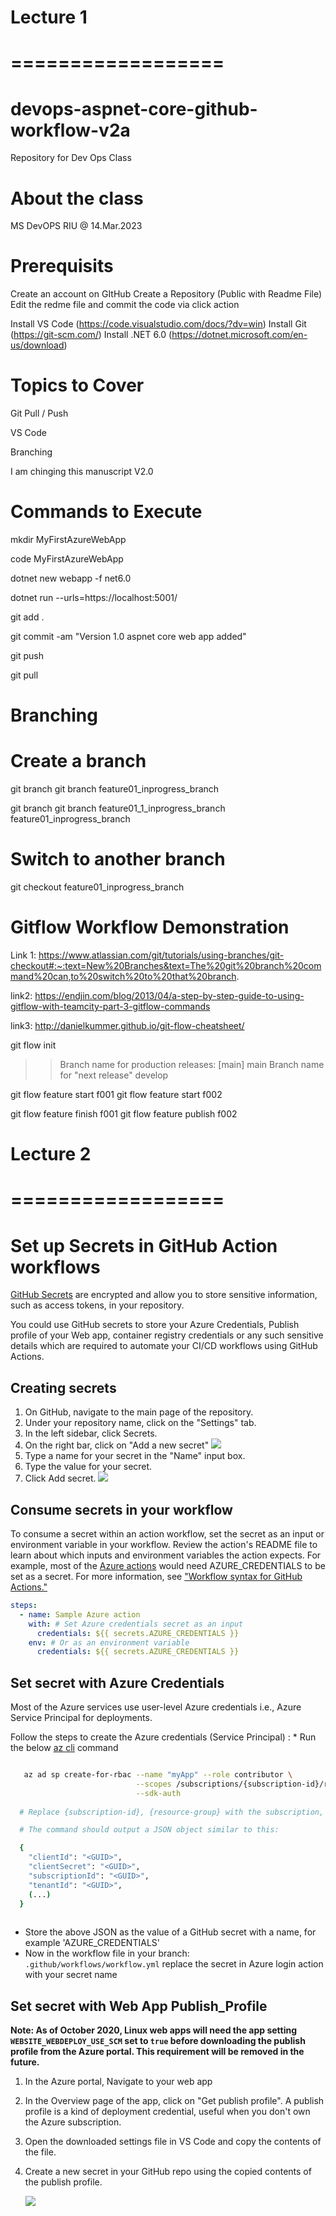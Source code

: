 # Lecture 1
# ==================

# devops-aspnet-core-github-workflow-v2a
Repository for Dev Ops Class 

# About the class 
MS DevOPS RIU @ 14.Mar.2023

# Prerequisits
Create an account on GItHub
Create a Repository (Public with Readme File)
Edit the redme file and commit the code via click action

Install VS Code   (https://code.visualstudio.com/docs/?dv=win)
Install Git (https://git-scm.com/)
Install .NET 6.0 (https://dotnet.microsoft.com/en-us/download)

# Topics to Cover

Git Pull / Push

VS Code

Branching

I am chinging this manuscript V2.0


# Commands to Execute

mkdir MyFirstAzureWebApp

code MyFirstAzureWebApp

dotnet new webapp -f net6.0

dotnet run --urls=https://localhost:5001/

git add .

git commit -am "Version 1.0 aspnet core web app added"

git push

git pull

# Branching
Create a branch
=====================
git branch <new-branch> 
git branch feature01_inprogress_branch 

git branch <new-branch> <base-branch>
git branch feature01_1_inprogress_branch  feature01_inprogress_branch 

Switch to another branch
======================
git checkout feature01_inprogress_branch


# Gitflow Workflow Demonstration
Link 1: https://www.atlassian.com/git/tutorials/using-branches/git-checkout#:~:text=New%20Branches&text=The%20git%20branch%20command%20can,to%20switch%20to%20that%20branch.

link2: https://endjin.com/blog/2013/04/a-step-by-step-guide-to-using-gitflow-with-teamcity-part-3-gitflow-commands 

link3: http://danielkummer.github.io/git-flow-cheatsheet/

git flow init
>> Branch name for production releases: [main] main
>> Branch name for "next release" develop

git flow feature start f001 
git flow feature start f002


git flow feature finish f001
git flow feature publish f002

# Lecture 2
# ==================
# Set up Secrets in GitHub Action workflows 

[GitHub Secrets](https://help.github.com/en/actions/automating-your-workflow-with-github-actions/creating-and-using-encrypted-secrets) are encrypted and allow you to store sensitive information, such as access tokens, in your repository.

You could use GitHub secrets to store your Azure Credentials, Publish profile of your Web app, container registry credentials or any such sensitive details which are required to automate your CI/CD workflows using GitHub Actions. 

## Creating secrets

1. On GitHub, navigate to the main page of the repository.
1. Under your repository name, click on the "Settings" tab.
1. In the left sidebar, click Secrets.
1. On the right bar, click on "Add a new secret"
   ![](images/create-secret.png)
1. Type a name for your secret in the "Name" input box.
1. Type the value for your secret.
1. Click Add secret.
   ![](images/Add-secret-name-value.png)
   
   
## Consume secrets in your workflow

To consume a secret within an action workflow, set the secret as an input or environment variable in your workflow. 
Review the action's README file to learn about which inputs and environment variables the action expects. 
For example, most of the [Azure actions](https://github.com/Azure/actions) would need AZURE_CREDENTIALS to be set as a secret.
For more information, see ["Workflow syntax for GitHub Actions."](https://help.github.com/en/articles/workflow-syntax-for-github-actions/#jobsjob_idstepsenv)

```yaml  
steps:
  - name: Sample Azure action
    with: # Set Azure credentials secret as an input
      credentials: ${{ secrets.AZURE_CREDENTIALS }}
    env: # Or as an environment variable
      credentials: ${{ secrets.AZURE_CREDENTIALS }}
```
   
## Set secret with Azure Credentials

Most of the Azure services use user-level Azure credentials i.e., Azure Service Principal for deployments. 

Follow the steps to create the Azure credentials (Service Principal) :
    * Run the below [az cli](https://docs.microsoft.com/en-us/cli/azure/?view=azure-cli-latest) command 
```bash  

   az ad sp create-for-rbac --name "myApp" --role contributor \
                            --scopes /subscriptions/{subscription-id}/resourceGroups/{resource-group} \
                            --sdk-auth
                            
  # Replace {subscription-id}, {resource-group} with the subscription, resource group details

  # The command should output a JSON object similar to this:

  {
    "clientId": "<GUID>",
    "clientSecret": "<GUID>",
    "subscriptionId": "<GUID>",
    "tenantId": "<GUID>",
    (...)
  }
  
```
  * Store the above JSON as the value of a GitHub secret with a name, for example 'AZURE_CREDENTIALS'
  * Now in the workflow file in your branch: `.github/workflows/workflow.yml` replace the secret in Azure login action with your secret name

## Set secret with Web App Publish_Profile

**Note: As of October 2020, Linux web apps will need the app setting `WEBSITE_WEBDEPLOY_USE_SCM` set to `true` before downloading the publish profile from the Azure portal. This requirement will be removed in the future.**
1. In the Azure portal, Navigate to your web app
1. In the Overview page of the app, click on "Get publish profile". A publish profile is a kind of deployment credential, useful when you don't own the Azure subscription. 
1. Open the downloaded settings file in VS Code and copy the contents of the file.
1. Create a new secret in your GitHub repo using the copied contents of the publish profile.

   ![](images/get-publish-profile.png)
